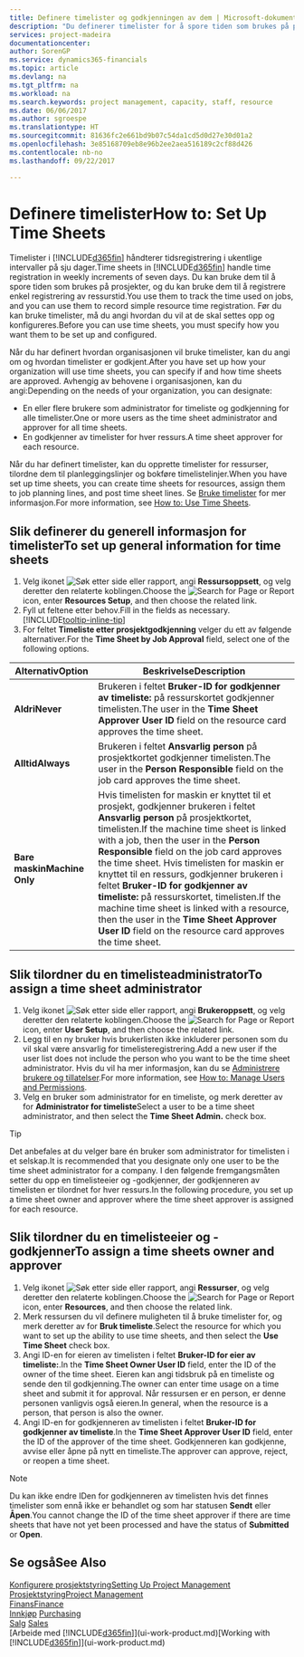 ```yaml
---
title: Definere timelister og godkjenningen av dem | Microsoft-dokumentasjon
description: "Du definerer timelister for å spore tiden som brukes på prosjekter, og bruk av ressurser. Dette er til hjelp ved prosjektstyring, bemanning og kapasitet."
services: project-madeira
documentationcenter: 
author: SorenGP
ms.service: dynamics365-financials
ms.topic: article
ms.devlang: na
ms.tgt_pltfrm: na
ms.workload: na
ms.search.keywords: project management, capacity, staff, resource
ms.date: 06/06/2017
ms.author: sgroespe
ms.translationtype: HT
ms.sourcegitcommit: 81636fc2e661bd9b07c54da1cd5d0d27e30d01a2
ms.openlocfilehash: 3e85168709eb8e96b2ee2aea516189c2cf88d426
ms.contentlocale: nb-no
ms.lasthandoff: 09/22/2017

---
```

# <a name="how-to-set-up-time-sheets"></a><span data-ttu-id="74b19-103">Definere timelister</span><span class="sxs-lookup"><span data-stu-id="74b19-103">How to: Set Up Time Sheets</span></span>
<span data-ttu-id="74b19-104">Timelister i [!INCLUDE[d365fin](includes/d365fin_md.md)] håndterer tidsregistrering i ukentlige intervaller på sju dager.</span><span class="sxs-lookup"><span data-stu-id="74b19-104">Time sheets in [!INCLUDE[d365fin](includes/d365fin_md.md)] handle time registration in weekly increments of seven days.</span></span> <span data-ttu-id="74b19-105">Du kan bruke dem til å spore tiden som brukes på prosjekter, og du kan bruke dem til å registrere enkel registrering av ressurstid.</span><span class="sxs-lookup"><span data-stu-id="74b19-105">You use them to track the time used on jobs, and you can use them to record simple resource time registration.</span></span> <span data-ttu-id="74b19-106">Før du kan bruke timelister, må du angi hvordan du vil at de skal settes opp og konfigureres.</span><span class="sxs-lookup"><span data-stu-id="74b19-106">Before you can use time sheets, you must specify how you want them to be set up and configured.</span></span>

<span data-ttu-id="74b19-107">Når du har definert hvordan organisasjonen vil bruke timelister, kan du angi om og hvordan timelister er godkjent.</span><span class="sxs-lookup"><span data-stu-id="74b19-107">After you have set up how your organization will use time sheets, you can specify if and how time sheets are approved.</span></span> <span data-ttu-id="74b19-108">Avhengig av behovene i organisasjonen, kan du angi:</span><span class="sxs-lookup"><span data-stu-id="74b19-108">Depending on the needs of your organization, you can designate:</span></span>

* <span data-ttu-id="74b19-109">En eller flere brukere som administrator for timeliste og godkjenning for alle timelister.</span><span class="sxs-lookup"><span data-stu-id="74b19-109">One or more users as the time sheet administrator and approver for all time sheets.</span></span>
* <span data-ttu-id="74b19-110">En godkjenner av timelister for hver ressurs.</span><span class="sxs-lookup"><span data-stu-id="74b19-110">A time sheet approver for each resource.</span></span>

<span data-ttu-id="74b19-111">Når du har definert timelister, kan du opprette timelister for ressurser, tilordne dem til planleggingslinjer og bokføre timelistelinjer.</span><span class="sxs-lookup"><span data-stu-id="74b19-111">When you have set up time sheets, you can create time sheets for resources, assign them to job planning lines, and post time sheet lines.</span></span> <span data-ttu-id="74b19-112">Se [Bruke timelister](projects-how-use-time-sheets.md) for mer informasjon.</span><span class="sxs-lookup"><span data-stu-id="74b19-112">For more information, see [How to: Use Time Sheets](projects-how-use-time-sheets.md).</span></span>

## <a name="to-set-up-general-information-for-time-sheets"></a><span data-ttu-id="74b19-113">Slik definerer du generell informasjon for timelister</span><span class="sxs-lookup"><span data-stu-id="74b19-113">To set up general information for time sheets</span></span>
1. <span data-ttu-id="74b19-114">Velg ikonet ![Søk etter side eller rapport](media/ui-search/search_small.png "Ikonet Søk etter side eller rapport"), angi **Ressursoppsett**, og velg deretter den relaterte koblingen.</span><span class="sxs-lookup"><span data-stu-id="74b19-114">Choose the ![Search for Page or Report](media/ui-search/search_small.png "Search for Page or Report icon") icon, enter **Resources Setup**, and then choose the related link.</span></span>  
2. <span data-ttu-id="74b19-115">Fyll ut feltene etter behov.</span><span class="sxs-lookup"><span data-stu-id="74b19-115">Fill in the fields as necessary.</span></span> [!INCLUDE[tooltip-inline-tip](includes/tooltip-inline-tip_md.md)]
3. <span data-ttu-id="74b19-116">For feltet **Timeliste etter prosjektgodkjenning** velger du ett av følgende alternativer.</span><span class="sxs-lookup"><span data-stu-id="74b19-116">For the **Time Sheet by Job Approval** field, select one of the following options.</span></span>

| <span data-ttu-id="74b19-117">Alternativ</span><span class="sxs-lookup"><span data-stu-id="74b19-117">Option</span></span> | <span data-ttu-id="74b19-118">Beskrivelse</span><span class="sxs-lookup"><span data-stu-id="74b19-118">Description</span></span> |
| --- | --- |
| <span data-ttu-id="74b19-119">**Aldri**</span><span class="sxs-lookup"><span data-stu-id="74b19-119">**Never**</span></span> |<span data-ttu-id="74b19-120">Brukeren i feltet **Bruker-ID for godkjenner av timeliste:** på ressurskortet godkjenner timelisten.</span><span class="sxs-lookup"><span data-stu-id="74b19-120">The user in the **Time Sheet Approver User ID** field on the resource card approves the time sheet.</span></span> |
| <span data-ttu-id="74b19-121">**Alltid**</span><span class="sxs-lookup"><span data-stu-id="74b19-121">**Always**</span></span> |<span data-ttu-id="74b19-122">Brukeren i feltet **Ansvarlig person** på prosjektkortet godkjenner timelisten.</span><span class="sxs-lookup"><span data-stu-id="74b19-122">The user in the **Person Responsible** field on the job card approves the time sheet.</span></span> |
| <span data-ttu-id="74b19-123">**Bare maskin**</span><span class="sxs-lookup"><span data-stu-id="74b19-123">**Machine Only**</span></span> |<span data-ttu-id="74b19-124">Hvis timelisten for maskin er knyttet til et prosjekt, godkjenner brukeren i feltet **Ansvarlig person** på prosjektkortet, timelisten.</span><span class="sxs-lookup"><span data-stu-id="74b19-124">If the machine time sheet is linked with a job, then the user in the **Person Responsible** field on the job card approves the time sheet.</span></span> <span data-ttu-id="74b19-125">Hvis timelisten for maskin er knyttet til en ressurs, godkjenner brukeren i feltet **Bruker-ID for godkjenner av timeliste:** på ressurskortet, timelisten.</span><span class="sxs-lookup"><span data-stu-id="74b19-125">If the machine time sheet is linked with a resource, then the user in the **Time Sheet Approver User ID** field on the resource card approves the time sheet.</span></span> |

## <a name="to-assign-a-time-sheet-administrator"></a><span data-ttu-id="74b19-126">Slik tilordner du en timelisteadministrator</span><span class="sxs-lookup"><span data-stu-id="74b19-126">To assign a time sheet administrator</span></span>
1. <span data-ttu-id="74b19-127">Velg ikonet ![Søk etter side eller rapport](media/ui-search/search_small.png "Ikonet Søk etter side eller rapport"), angi **Brukeroppsett**, og velg deretter den relaterte koblingen.</span><span class="sxs-lookup"><span data-stu-id="74b19-127">Choose the ![Search for Page or Report](media/ui-search/search_small.png "Search for Page or Report icon") icon, enter **User Setup**, and then choose the related link.</span></span>  
2. <span data-ttu-id="74b19-128">Legg til en ny bruker hvis brukerlisten ikke inkluderer personen som du vil skal være ansvarlig for timelisteregistrering.</span><span class="sxs-lookup"><span data-stu-id="74b19-128">Add a new user if the user list does not include the person who you want to be the time sheet administrator.</span></span> <span data-ttu-id="74b19-129">Hvis du vil ha mer informasjon, kan du se [Administrere brukere og tillatelser](ui-how-users-permissions.md).</span><span class="sxs-lookup"><span data-stu-id="74b19-129">For more information, see [How to: Manage Users and Permissions](ui-how-users-permissions.md).</span></span>
3. <span data-ttu-id="74b19-130">Velg en bruker som administrator for en timeliste, og merk deretter av for **Administrator for timeliste**</span><span class="sxs-lookup"><span data-stu-id="74b19-130">Select a user to be a time sheet administrator, and then select the **Time Sheet Admin.** check box.</span></span>  

> [!TIP]  
>   <span data-ttu-id="74b19-131">Det anbefales at du velger bare én bruker som administrator for timelisten i et selskap.</span><span class="sxs-lookup"><span data-stu-id="74b19-131">It is recommended that you designate only one user to be the time sheet administrator for a company.</span></span> <span data-ttu-id="74b19-132">I den følgende fremgangsmåten setter du opp en timelisteeier og -godkjenner, der godkjenneren av timelisten er tilordnet for hver ressurs.</span><span class="sxs-lookup"><span data-stu-id="74b19-132">In the following procedure, you set up a time sheet owner and approver where the time sheet approver is assigned for each resource.</span></span>  

## <a name="to-assign-a-time-sheets-owner-and-approver"></a><span data-ttu-id="74b19-133">Slik tilordner du en timelisteeier og -godkjenner</span><span class="sxs-lookup"><span data-stu-id="74b19-133">To assign a time sheets owner and approver</span></span>
1. <span data-ttu-id="74b19-134">Velg ikonet ![Søk etter side eller rapport](media/ui-search/search_small.png "Ikonet Søk etter side eller rapport"), angi **Ressurser**, og velg deretter den relaterte koblingen.</span><span class="sxs-lookup"><span data-stu-id="74b19-134">Choose the ![Search for Page or Report](media/ui-search/search_small.png "Search for Page or Report icon") icon, enter **Resources**, and then choose the related link.</span></span>
2. <span data-ttu-id="74b19-135">Merk ressursen du vil definere muligheten til å bruke timelister for, og merk deretter av for **Bruk timeliste**.</span><span class="sxs-lookup"><span data-stu-id="74b19-135">Select the resource for which you want to set up the ability to use time sheets, and then select the **Use Time Sheet** check box.</span></span>  
3. <span data-ttu-id="74b19-136">Angi ID-en for eieren av timelisten i feltet **Bruker-ID for eier av timeliste:**.</span><span class="sxs-lookup"><span data-stu-id="74b19-136">In the **Time Sheet Owner User ID** field, enter the ID of the owner of the time sheet.</span></span> <span data-ttu-id="74b19-137">Eieren kan angi tidsbruk på en timeliste og sende den til godkjenning.</span><span class="sxs-lookup"><span data-stu-id="74b19-137">The owner can enter time usage on a time sheet and submit it for approval.</span></span> <span data-ttu-id="74b19-138">Når ressursen er en person, er denne personen vanligvis også eieren.</span><span class="sxs-lookup"><span data-stu-id="74b19-138">In general, when the resource is a person, that person is also the owner.</span></span>  
4. <span data-ttu-id="74b19-139">Angi ID-en for godkjenneren av timelisten i feltet **Bruker-ID for godkjenner av timeliste**.</span><span class="sxs-lookup"><span data-stu-id="74b19-139">In the **Time Sheet Approver User ID** field, enter the ID of the approver of the time sheet.</span></span> <span data-ttu-id="74b19-140">Godkjenneren kan godkjenne, avvise eller åpne på nytt en timeliste.</span><span class="sxs-lookup"><span data-stu-id="74b19-140">The approver can approve, reject, or reopen a time sheet.</span></span>  

> [!NOTE]  
>   <span data-ttu-id="74b19-141">Du kan ikke endre IDen for godkjenneren av timelisten hvis det finnes timelister som ennå ikke er behandlet og som har statusen **Sendt** eller **Åpen**.</span><span class="sxs-lookup"><span data-stu-id="74b19-141">You cannot change the ID of the time sheet approver if there are time sheets that have not yet been processed and have the status of **Submitted** or **Open**.</span></span>

## <a name="see-also"></a><span data-ttu-id="74b19-142">Se også</span><span class="sxs-lookup"><span data-stu-id="74b19-142">See Also</span></span>
[<span data-ttu-id="74b19-143">Konfigurere prosjektstyring</span><span class="sxs-lookup"><span data-stu-id="74b19-143">Setting Up Project Management</span></span>](projects-setup-projects.md)  
[<span data-ttu-id="74b19-144">Prosjektstyring</span><span class="sxs-lookup"><span data-stu-id="74b19-144">Project Management</span></span>](projects-manage-projects.md)  
[<span data-ttu-id="74b19-145">Finans</span><span class="sxs-lookup"><span data-stu-id="74b19-145">Finance</span></span>](finance.md)  
<span data-ttu-id="74b19-146">[Innkjøp](purchasing-manage-purchasing.md)       </span><span class="sxs-lookup"><span data-stu-id="74b19-146">[Purchasing](purchasing-manage-purchasing.md)       </span></span>  
<span data-ttu-id="74b19-147">[Salg](sales-manage-sales.md)    </span><span class="sxs-lookup"><span data-stu-id="74b19-147">[Sales](sales-manage-sales.md)    </span></span>  
<span data-ttu-id="74b19-148">[Arbeide med [!INCLUDE[d365fin](includes/d365fin_md.md)]](ui-work-product.md)</span><span class="sxs-lookup"><span data-stu-id="74b19-148">[Working with [!INCLUDE[d365fin](includes/d365fin_md.md)]](ui-work-product.md)</span></span>  

